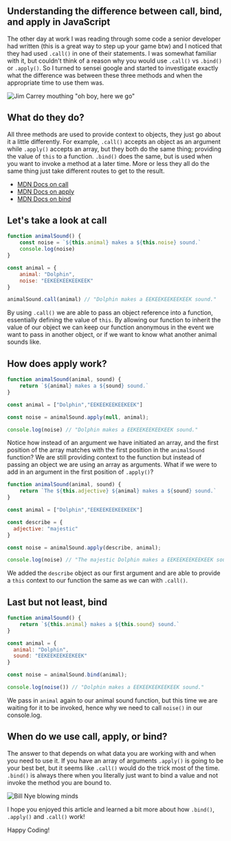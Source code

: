 ## Understanding the difference between call, bind, and apply in JavaScript

The other day at work I was reading through some code a senior developer had written (this is a great way to step up your game btw) and I noticed that they had used `.call()` in one of their statements. I was somewhat familiar with it, but couldn't think of a reason why you would use `.call()` vs `.bind()` or `.apply()`. So I turned to sensei google and started to investigate exactly what the difference was between these three methods and when the appropriate time to use them was.

![Jim Carrey mouthing "oh boy, here we go"](https://media3.giphy.com/media/LpkBAUDg53FI8xLmg1/giphy.gif?cid=ecf05e478zeiadacrfrbxe22nqi5639ejuvq20kf9vvbx0oy&rid=giphy.gif&ct=g)

## What do they do?

All three methods are used to provide context to objects, they just go about it a little differently. For example, `.call()` accepts an object as an argument while `.apply()` accepts an array, but they both do the same thing; providing the value of `this` to a function. `.bind()` does the same, but is used when you want to invoke a method at a later time. More or less they all do the same thing just take different routes to get to the result.

- [MDN Docs on call](https://developer.mozilla.org/en-US/docs/Web/JavaScript/Reference/Global_Objects/Function/call)
- [MDN Docs on apply](https://developer.mozilla.org/en-US/docs/Web/JavaScript/Reference/Global_Objects/Function/apply)
- [MDN Docs on bind](https://developer.mozilla.org/en-US/docs/Web/JavaScript/Reference/Global_Objects/Function/bind)

## Let's take a look at call

```js
function animalSound() {
    const noise = `${this.animal} makes a ${this.noise} sound.`
    console.log(noise)
}

const animal = {
    animal: "Dolphin",
    noise: "EEKEEKEEKEEKEEK"
}

animalSound.call(animal) // "Dolphin makes a EEKEEKEEKEEKEEK sound."
```

By using `.call()` we are able to pass an object reference into a function, essentially defining the value of `this`. By allowing our function to inherit the value of our object we can keep our function anonymous in the event we want to pass in another object, or if we want to know what another animal sounds like.

## How does apply work?

```js
function animalSound(animal, sound) {
    return `${animal} makes a ${sound} sound.`
}

const animal = ["Dolphin","EEKEEKEEKEEKEEK"]

const noise = animalSound.apply(null, animal);

console.log(noise) // "Dolphin makes a EEKEEKEEKEEKEEK sound."
```

Notice how instead of an argument we have initiated an array, and the first position of the array matches with the first position in the `animalSound` function? We are still providing context to the function but instead of passing an object we are using an array as arguments. What if we were to add in an argument in the first position of `.apply()`?

```js
function animalSound(animal, sound) {
    return `The ${this.adjective} ${animal} makes a ${sound} sound.`
}

const animal = ["Dolphin","EEKEEKEEKEEKEEK"]

const describe = {
  adjective: "majestic"
}

const noise = animalSound.apply(describe, animal);

console.log(noise) // "The majestic Dolphin makes a EEKEEKEEKEEKEEK sound."
```

We added the `describe` object as our first argument and are able to provide a `this` context to our function the same as we can with `.call()`.

## Last but not least, bind

```js
function animalSound() {
    return `${this.animal} makes a ${this.sound} sound.`
}

const animal = { 
  animal: "Dolphin", 
  sound: "EEKEEKEEKEEKEEK"
}

const noise = animalSound.bind(animal);

console.log(noise()) // "Dolphin makes a EEKEEKEEKEEKEEK sound."
```

We pass in `animal` again to our animal sound function, but this time we are waiting for it to be invoked, hence why we need to call `noise()` in our console.log.

## When do we use call, apply, or bind?

The answer to that depends on what data you are working with and when you need to use it. If you have an array of arguments `.apply()` is going to be your best bet, but it seems like `.call()` would do the trick most of the time. `.bind()` is always there when you literally just want to bind a value and not invoke the method you are bound to.

![Bill Nye blowing minds](https://media3.giphy.com/media/SJX3gbZ2dbaEhU92Pu/giphy.gif?cid=ecf05e47ublc2gtr35qdeuauqatu2s8nvvp5xn4d9ch89uw6&rid=giphy.gif&ct=g)

I hope you enjoyed this article and learned a bit more about how `.bind()`, `.apply()` and `.call()` work!

Happy Coding!